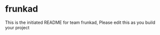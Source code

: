 # frunkad
This is the initiated README for team frunkad, Please edit this as you build your project

